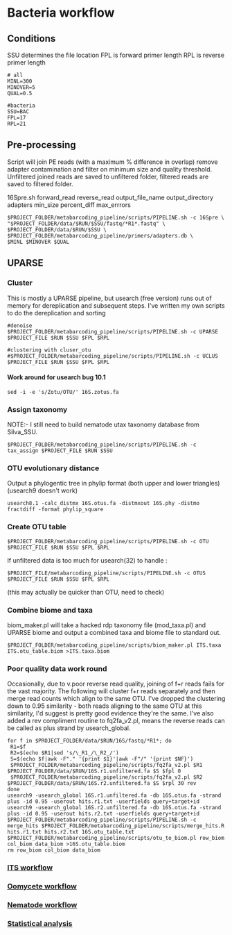 # Bacteria workflow

## Conditions
SSU determines the file location
FPL is forward primer length
RPL is reverse primer length

```shell
# all
MINL=300
MINOVER=5
QUAL=0.5

#bacteria
SSU=BAC
FPL=17
RPL=21
```

## Pre-processing
Script will join PE reads (with a maximum % difference in overlap) remove adapter contamination and filter on minimum size and quality threshold.
Unfiltered joined reads are saved to unfiltered folder, filtered reads are saved to filtered folder.

16Spre.sh forward_read reverse_read output_file_name output_directory adapters min_size percent_diff max_errrors 

```shell
$PROJECT_FOLDER/metabarcoding_pipeline/scripts/PIPELINE.sh -c 16Spre \
"$PROJECT_FOLDER/data/$RUN/$SSU/fastq/*R1*.fastq" \
$PROJECT_FOLDER/data/$RUN/$SSU \
$PROJECT_FOLDER/metabarcoding_pipeline/primers/adapters.db \
$MINL $MINOVER $QUAL
```
## UPARSE

### Cluster 
This is mostly a UPARSE pipeline, but usearch (free version) runs out of memory for dereplication and subsequent steps. I've written my own scripts to do the dereplication and sorting 

```shell
#denoise
$PROJECT_FOLDER/metabarcoding_pipeline/scripts/PIPELINE.sh -c UPARSE $PROJECT_FILE $RUN $SSU $FPL $RPL

#clustering with cluser_otu
#$PROJECT_FOLDER/metabarcoding_pipeline/scripts/PIPELINE.sh -c UCLUS $PROJECT_FILE $RUN $SSU $FPL $RPL
```

#### Work around for usearch bug 10.1
```shell
sed -i -e 's/Zotu/OTU/' 16S.zotus.fa
```

### Assign taxonomy
NOTE:- I still need to build nematode utax taxonomy database from Silva_SSU.

```shell
$PROJECT_FOLDER/metabarcoding_pipeline/scripts/PIPELINE.sh -c tax_assign $PROJECT_FILE $RUN $SSU 
```

### OTU evolutionary distance

Output a phylogentic tree in phylip format (both upper and lower triangles)
(usearch9 doesn't work)
```shell
usearch8.1 -calc_distmx 16S.otus.fa -distmxout 16S.phy -distmo fractdiff -format phylip_square
```

### Create OTU table 

```shell
$PROJECT_FOLDER/metabarcoding_pipeline/scripts/PIPELINE.sh -c OTU $PROJECT_FILE $RUN $SSU $FPL $RPL
```

If unfiltered data is too much for usearch(32) to handle :

```shell
$PROJECT_FILE/metabarcoding_pipeline/scripts/PIPELINE.sh -c OTUS $PROJECT_FILE $RUN $SSU $FPL $RPL
```
(this may actually be quicker than OTU, need to check)

### Combine biome and taxa

biom_maker.pl will take a hacked rdp taxonomy file (mod_taxa.pl) and UPARSE biome and output a combined taxa and biome file to standard out.

```shell
$PROJECT_FOLDER/metabarcoding_pipeline/scripts/biom_maker.pl ITS.taxa ITS.otu_table.biom >ITS.taxa.biom
```

### Poor quality data work round 
Occasionally, due to v.poor reverse read quality, joining of f+r reads fails for the vast majority. The following will cluster f+r reads separately and then merge read counts which align to the same OTU. I've dropped the clustering down to 0.95 similarity - both reads aligning to the same OTU at this similarity, I'd suggest is pretty good evidence they're the same. 
I've also added a rev compliment routine to fq2fa_v2.pl, means the reverse reads can be called as plus strand by usearch_global.

```shell
for f in $PROJECT_FOLDER/data/$RUN/16S/fastq/*R1*; do
 R1=$f
 R2=$(echo $R1|sed 's/\_R1_/\_R2_/')
 S=$(echo $f|awk -F"." '{print $1}'|awk -F"/" '{print $NF}')
 $PROJECT_FOLDER/metabarcoding_pipeline/scripts/fq2fa_v2.pl $R1 $PROJECT_FOLDER/data/$RUN/16S.r1.unfiltered.fa $S $fpl 0
 $PROJECT_FOLDER/metabarcoding_pipeline/scripts/fq2fa_v2.pl $R2 $PROJECT_FOLDER/data/$RUN/16S.r2.unfiltered.fa $S $rpl 30 rev
done
usearch9 -usearch_global 16S.r1.unfiltered.fa -db 16S.otus.fa -strand plus -id 0.95 -userout hits.r1.txt -userfields query+target+id
usearch9 -usearch_global 16S.r2.unfiltered.fa -db 16S.otus.fa -strand plus -id 0.95 -userout hits.r2.txt -userfields query+target+id
$PROJECT_FOLDER/metabarcoding_pipeline/scripts/PIPELINE.sh -c merge_hits $PROJECT_FOLDER/metabarcoding_pipeline/scripts/merge_hits.R hits.r1.txt hits.r2.txt 16S.otu_table.txt
$PROJECT_FOLDER/metabarcoding_pipeline/scripts/otu_to_biom.pl row_biom col_biom data_biom >16S.otu_table.biom
rm row_biom col_biom data_biom
```

### [ITS workflow](../master//ITS%20workflow.md)
### [Oomycete workflow](../master/Oomycota%20workflow.md)
### [Nematode workflow](../master/Nematoda%20workflow.md)
### [Statistical analysis](../master/statistical%20analysis.md)
